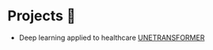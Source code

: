 # Projects 📌
- Deep learning applied to healthcare [UNETRANSFORMER](https://github.com/FagerholmEmil/UNETRANSFORMER)


